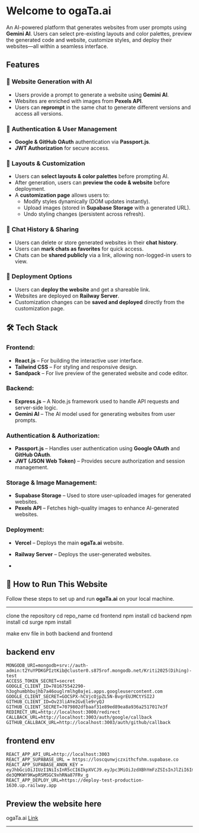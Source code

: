 #  Welcome to ogaTa.ai  

An AI-powered platform that generates websites from user prompts using **Gemini AI**. Users can select pre-existing layouts and color palettes, preview the generated code and website, customize styles, and deploy their websites—all within a seamless interface.  

##  Features  

### 🔹 **Website Generation with AI**  
- Users provide a prompt to generate a website using **Gemini AI**.  
- Websites are enriched with images from **Pexels API**.  
- Users can **reprompt** in the same chat to generate different versions and access all versions.  

### 🔹 **Authentication & User Management**  
- **Google & GitHub OAuth** authentication via **Passport.js**.  
- **JWT Authorization** for secure access.  

### 🔹 **Layouts & Customization**  
- Users can **select layouts & color palettes** before prompting AI.  
- After generation, users can **preview the code & website** before deployment.  
- A **customization page** allows users to:  
  - Modify styles dynamically (DOM updates instantly).  
  - Upload images (stored in **Supabase Storage** with a generated URL).  
  - Undo styling changes (persistent across refresh).  

### 🔹 **Chat History & Sharing**  
- Users can delete or store generated websites in their **chat history**.  
- Users can **mark chats as favorites** for quick access.  
- Chats can be **shared publicly** via a link, allowing non-logged-in users to view.  

### 🔹 **Deployment Options**  
- Users can **deploy the website** and get a shareable link.  
- Websites are deployed on **Railway Server**.  
- Customization changes can be **saved and deployed** directly from the customization page.  

## 🛠️ Tech Stack  

### **Frontend:**  
- **React.js** – For building the interactive user interface.  
- **Tailwind CSS** – For styling and responsive design.  
- **Sandpack** – For live preview of the generated website and code editor.  

### **Backend:**  
- **Express.js** – A Node.js framework used to handle API requests and server-side logic.  
- **Gemini AI** – The AI model used for generating websites from user prompts.  

### **Authentication & Authorization:**  
- **Passport.js** – Handles user authentication using **Google OAuth** and **GitHub OAuth**.  
- **JWT (JSON Web Token)** – Provides secure authorization and session management.  

### **Storage & Image Management:**  
- **Supabase Storage** – Used to store user-uploaded images for generated websites.  
- **Pexels API** – Fetches high-quality images to enhance AI-generated websites.  

### **Deployment:**  
- **Vercel** – Deploys the main **ogaTa.ai** website.  
- **Railway Server** – Deploys the user-generated websites.

-  
## 🚀 How to Run This Website  

Follow these steps to set up and run **ogaTa.ai** on your local machine.  

---
clone the repository
cd repo_name
cd frontend
npm install
cd backend 
npm install
cd surge 
npm install

make env file in both backend and frontend

## backend env
``` 
MONGODB_URI=mongodb+srv://auth-admin:t2YuYPDKGPIztKib@cluster0.s875rof.mongodb.net/Kriti2025(Dihing)-test
ACCESS_TOKEN_SECRET=secret
GOOGLE_CLIENT_ID=781675542290-h3oghumbhbujhb7a46ouglrmlhg0ajei.apps.googleusercontent.com
GOOGLE_CLIENT_SECRET=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
GITHUB_CLIENT_ID=Ov23liAYe2GvEle9ryQJ
GITHUB_CLIENT_SECRET=7079802dfbaaf31e89ed89ea8a936a2517017e3f
REDIRECT_URL=http://localhost:3000/redirect
CALLBACK_URL=http://localhost:3003/auth/google/callback
GITHUB_CALLBACK_URL=http://localhost:3003/auth/github/callback
```
## frontend env
``` 
REACT_APP_API_URL=http://localhost:3003
REACT_APP_SUPABASE_URL = https://loscqunwjczxithcfshm.supabase.co
REACT_APP_SUPABASE_ANON_KEY = eyJhbGciOiJIUzI1NiIsInR5cCI6IkpXVCJ9.eyJpc3MiOiJzdXBhYmFzZSIsInJlZiI6Imxvc2NxdW53amN6eGl0aGNmc2htIiwicm9sZSI6ImFub24iLCJpYXQiOjE3MzgyNTU5MzQsImV4cCI6MjA1MzgzMTkzNH0.Y8rWSpboBLx-de3QMKWY9KwpRSMSGC9xhRNa87FRv_g
REACT_APP_DEPLOY_URL=https://deploy-test-production-1630.up.railway.app
```

## Preview the website here
ogaTa.ai [Link](https://kriti2025-pi.vercel.app/)

---


